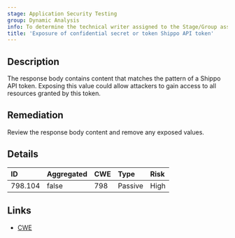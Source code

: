 ```yaml
---
stage: Application Security Testing
group: Dynamic Analysis
info: To determine the technical writer assigned to the Stage/Group associated with this page, see https://handbook.gitlab.com/handbook/product/ux/technical-writing/#assignments
title: 'Exposure of confidential secret or token Shippo API token'
---
```


## Description

The response body contains content that matches the pattern of a Shippo API token.
Exposing this value could allow attackers to gain access to all resources granted by this token.

## Remediation

Review the response body content and remove any exposed values.

## Details

| ID | Aggregated | CWE | Type | Risk |
|:---|:-----------|:----|:-----|:-----|
| 798.104 | false | 798 | Passive | High |

## Links

- [CWE](https://cwe.mitre.org/data/definitions/798.html)
